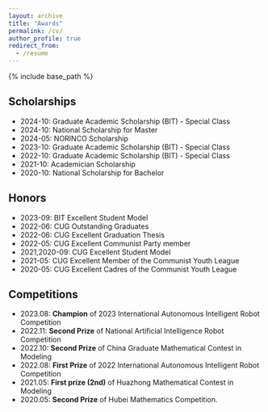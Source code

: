 ```yaml
---
layout: archive
title: "Awards"
permalink: /cv/
author_profile: true
redirect_from:
  - /resume
---
```


{% include base_path %}

## Scholarships

* 2024-10: Graduate Academic Scholarship (BIT) - Special Class
* 2024-10: National Scholarship for Master
* 2024-05: NORINCO Scholarship
* 2023-10: Graduate Academic Scholarship (BIT) - Special Class
* 2022-10: Graduate Academic Scholarship (BIT) - Special Class
* 2021-10: Academician Scholarship
* 2020-10: National Scholarship for Bachelor


## Honors

* 2023-09: BIT Excellent Student Model
* 2022-06: CUG Outstanding Graduates
* 2022-06: CUG Excellent Graduation Thesis
* 2022-05: CUG Excellent Communist Party member
* 2021,2020-09: CUG Excellent Student Model
* 2021-05: CUG Excellent Member of the Communist Youth League
* 2020-05: CUG Excellent Cadres of the Communist Youth League


## Competitions

* 2023.08: **Champion** of 2023 International Autonomous Intelligent Robot Competition
* 2022.11: **Second Prize** of National Artificial Intelligence Robot Competition
* 2022.10: **Second Prize** of China Graduate Mathematical Contest in Modeling
* 2022.08: **First Prize** of 2022 International Autonomous Intelligent Robot Competition
* 2021.05: **First prize (2nd)** of Huazhong Mathematical Contest in Modeling
* 2020.05: **Second Prize** of Hubei Mathematics Competition.

